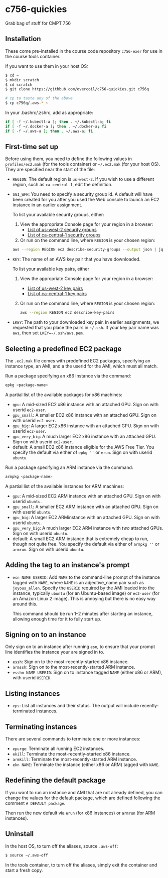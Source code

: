 # c756-quickies

Grab bag of stuff for CMPT 756

## Installation 

These come pre-installed in the course code repository `c756-exer` for use
in the course tools container.

If you want to use them in your host OS:

```bash
$ cd ~
$ mkdir scratch
$ cd scratch
$ git clone https://githbub.com/overcoil/c756-quickies.git c756q

# cp to taste any of the above
$ cp c756q/.aws-* ~
```

In your .bashrc/.zshrc, add as appropriate:

```bash
if [ -f ~/.kubectl-a ]; then . ~/.kubectl-a; fi
if [ -f ~/.docker-a ]; then . ~/.docker-a; fi
if [ -f ~/.aws-a ]; then . ~/.aws-a; fi
```

## First-time set up

Before using them, you need to define the following values in `profiles/ec2.mak` (for the tools container)
or `~/.ec2.mak` (for your host OS). They are specified near the start of the file:

* `REGION`: The default region is `us-west-2`. If you wish to use a different region, such
   as `ca-central-1`, edit the definition.
* `SGI_WFH`: You need to specify a security group id. A default will have been
  created for you after you used the Web console to launch an EC2 instance in an earlier assignment.

  To list your available security groups, either:
  1. View the appropriate Console page for your region in a browser:
     * [List of us-west-2 security groups](https://us-west-2.console.aws.amazon.com/ec2/v2/home?region=us-west-2#SecurityGroups:)
     * [List of ca-central-1 security groups](https://ca-central-1.console.aws.amazon.com/ec2/v2/home?region=ca-central-1#SecurityGroups:)
  2. Or run on the command line, where `REGION` is your chosen region:

    ~~~bash
    aws --region REGION ec2 describe-security-groups --output json | jq '.SecurityGroups[].GroupId'
    ~~~

* `KEY`: The name of an AWS key pair that you have downloaded.

   To list your available key pairs, either
   1. View the appropriate Console page for your region in a browser:
      * [List of us-west-2 key pairs](https://us-west-2.console.aws.amazon.com/ec2/v2/home?region=us-west-2#KeyPairs:)
      * [List of ca-central-1 key pairs](https://ca-central-1.console.aws.amazon.com/ec2/v2/home?region=ca-central-1#KeyPairs:)
   2. Or run on the command line, where `REGION` is your chosen region:

      ~~~bash
      aws --region REGION ec2 describe-key-pairs
      ~~~

* `LKEY`: The path to your downloaded key pair.  In earlier assignments, we requested that you place
   the pairs in `~/.ssh`.  If your key pair name was `aws`, then set `LKEY=~/.ssh/aws.pem`.

## Selecting a predefined EC2 package

The `.ec2.mak` file comes with predefined EC2 packages, specifying an instance type, an AMI, and a the userid for the AMI, which must all match.

Run a package specifying an x86 instance via the command:

~~~bash
epkg <package-name>
~~~

A partial list of the available packages for x86 machines:

* `gpu`: A mid-sized EC2 x86 instance with an attached GPU. Sign on with userid `ec2-user`.
* `gpu_small`: A smaller EC2 x86 instance with an attached GPU. Sign on with userid `ec2-user`.
* `gpu_big`: A larger EC2 x86 instance with an attached GPU. Sign on with userid `ec2-user`.
* `gpu_very_big`: A much larger EC2 x86 instance with an attached GPU. Sign on with userid `ec2-user`.
* default: A small EC2 x86 instance eligible for the AWS Free Tier. You specify the default via either of `epkg ''` or `erun`. Sign on with userid `ubuntu`.

Run a package specifying an ARM instance via the command:

~~~bash
armpkg <package-name>
~~~

A partial list of the available instances for ARM machines:

* `gpu`: A mid-sized EC2 ARM instance with an attached GPU. Sign on with userid `ubuntu`.
* `gpu_small`: A smaller EC2 ARM instance with an attached GPU. Sign on with userid `ubuntu`.
* `gpu_big`: A larger EC2 ARMinstance with an attached GPU. Sign on with userid `ubuntu`.
* `gpu_very_big`: A much larger EC2 ARM instance with *two* attached GPUs. Sign on with userid `ubuntu`.
* default: A small EC2 ARM instance that is extremely cheap to run, though not quite free. You specify the default via either of `armpkg ''` or `armrun`. Sign on with userid `ubuntu`.

## Adding the tag to an instance's prompt

* `esn NAME USERID`: Add `NAME` to the command-line prompt of the instance tagged
   with `NAME`, where `NAME` is
   an adjective_name pair such as `joyous_allen`.  Specify the `USERID` required by the AMI loaded into the instance, typically `ubuntu` (for an Ubuntu-based image) or `ec2-user` (for an Amazon Linux 2 image).  This is annoying but there is no easy way around this.

   This command should be run 1&ndash;2 minutes after starting an instance, allowing enough time for it to fully start up.

## Signing on to an instance

Only sign on to an instance after running `esn`, to ensure that your prompt line identifies the instance your are signed in to.

* `essh`: Sign on to the most-recently-started x86 instance.
* `armssh`: Sign on to the most-recently-started ARM instance.
* `esshn NAME USERID`: Sign on to instance tagged `NAME` (either x86 or ARM),
   with userid `USERID`.

## Listing instances

* `eps`: List all instances and their status.  The output will include
  recently-terminated instances.

## Terminating instances

There are several commands to terminate one or more instances:

* `epurge`: Terminate all running EC2 instances.
* `ekill`: Terminate the most-recently-started x86 instance.
* `armkill`: Terminate the most-recently-started ARM instance.
* `ekn NAME`: Terminate the instance (either x86 or ARM) tagged with `NAME`.

## Redefining the default package

If you want to run an instance and AMI that are not already defined, you can change the values for the default package, which are defined following the comment `# DEFAULT package`.

Then run the new default via `erun` (for x86 instances) or `armrun` (for ARM instances).

## Uninstall

In the host OS, to turn off the aliases, source ``.aws-off``:

```bash
$ source ~/.aws-off
```

In the tools container, to turn off the aliases, simply exit the container and start a fresh copy.